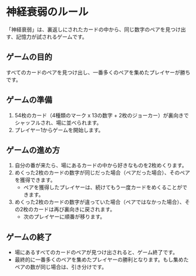 # 神経衰弱のルール

「神経衰弱」は、裏返しにされたカードの中から、同じ数字のペアを見つけ出す、記憶力が試されるゲームです。

## ゲームの目的
すべてのカードのペアを見つけ出し、一番多くのペアを集めたプレイヤーが勝ちです。

## ゲームの準備
1.  54枚のカード（4種類のマーク x 13の数字 + 2枚のジョーカー）が裏向きでシャッフルされ、場に並べられます。
2.  プレイヤー1からゲームを開始します。

## ゲームの進め方
1.  自分の番が来たら、場にあるカードの中から好きなものを2枚めくります。
2.  めくった2枚のカードの数字が同じだった場合（ペアだった場合）、そのペアを獲得できます。
    -   ペアを獲得したプレイヤーは、続けてもう一度カードをめくることができます。
3.  めくった2枚のカードの数字が違っていた場合（ペアではなかった場合）、その2枚のカードは再び裏向きに戻されます。
    -   次のプレイヤーに順番が移ります。

## ゲームの終了
-   場にあるすべてのカードのペアが見つけ出されると、ゲーム終了です。
-   最終的に一番多くのペアを集めたプレイヤーの勝利となります。もし集めたペアの数が同じ場合は、引き分けです。
